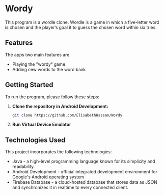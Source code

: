 # Wordy

This program is a wordle clone. Wordle is a game in which a five-letter word is chosen and the player’s goal 
it to guess the chosen word within six tries. 

## Features 

The apps two main features are:

* Playing the "wordy" game
* Adding new words to the word bank

## Getting Started

To run the program, please follow these steps:

1. **Clone the repository in Android Development:**

   ```bash
   git clone https://github.com/ElisabethHassan/Wordy
   ```

2. **Run Virtual Device Emulator**


## Technologies Used

This project incorporates the following technologies:

* Java - a high-level programming language known for its simplicity and readability.
* Android Development - official integrated development environment for Google's Android operating system
* Firebase Database - a cloud-hosted database that stores data as JSON and synchronizes it in realtime to every connected client.
